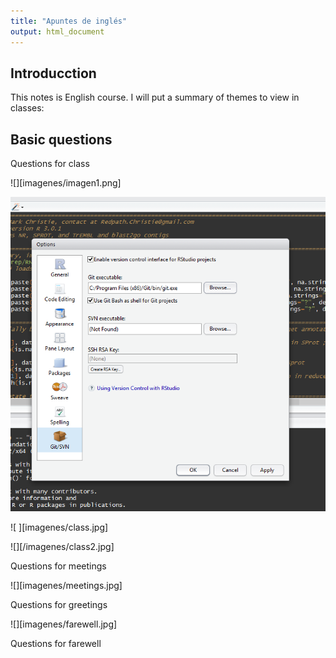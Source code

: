 ```yaml
---
title: "Apuntes de inglés"
output: html_document
---
```



## Introducction

This notes is English course. I will put a summary of themes to view in classes:


## Basic questions

Questions for class

![][imagenes/imagen1.png]

![Sin titulo](imagenes/imagen1.png)

![ ][imagenes/class.jpg]

![][/imagenes/class2.jpg]


Questions for meetings


![][imagenes/meetings.jpg]

Questions for greetings


![][imagenes/farewell.jpg]

Questions for farewell

